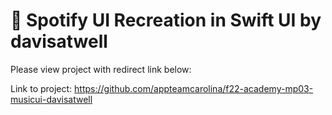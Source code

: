 # 🎵 Spotify UI Recreation in Swift UI by davisatwell

Please view project with redirect link below:

Link to project: https://github.com/appteamcarolina/f22-academy-mp03-musicui-davisatwell
